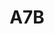 ---
layout: prologo
menu: false
title: A7B
title-tei: /AVii/
letter: A
number: 7
description: Prólogo A
permalink: /A7B/
prev: A7A
next: A8A
---